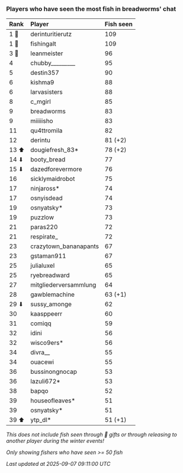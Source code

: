 ### Players who have seen the most fish in breadworms' chat

| Rank  | Player                | Fish seen |
|:------|:----------------------|:----------|
| 1 🥇  | derinturitierutz      | 109       |
| 1 🥇  | fishingalt            | 109       |
| 3 🥉  | leanmeister           | 96        |
| 4     | chubby_________       | 95        |
| 5     | destin357             | 90        |
| 6     | kishma9               | 88        |
| 6     | larvasisters          | 88        |
| 8     | c_mgirl               | 85        |
| 9     | breadworms            | 83        |
| 9     | miiiiisho             | 83        |
| 11    | qu4ttromila           | 82        |
| 12    | derintu               | 81 (+2)   |
| 13 ⬆  | dougiefresh_83*       | 78 (+2)   |
| 14 ⬇  | booty_bread           | 77        |
| 15 ⬇  | dazedforevermore      | 76        |
| 16    | sicklymaidrobot       | 75        |
| 17    | ninjaross*            | 74        |
| 17    | osnyisdead            | 74        |
| 19    | osnyatsky*            | 73        |
| 19    | puzzlow               | 73        |
| 21    | paras220              | 72        |
| 21    | respirate_            | 72        |
| 23    | crazytown_bananapants | 67        |
| 23    | gstaman911            | 67        |
| 25    | julialuxel            | 65        |
| 25    | ryebreadward          | 65        |
| 27    | mitgliederversammlung | 64        |
| 28    | gawblemachine         | 63 (+1)   |
| 29 ⬇  | sussy_amonge          | 62        |
| 30    | kaasppeerr            | 60        |
| 31    | comiqq                | 59        |
| 32    | idini                 | 56        |
| 32    | wisco9ers*            | 56        |
| 34    | divra__               | 55        |
| 34    | ouacewi               | 55        |
| 36    | bussinongnocap        | 53        |
| 36    | lazuli672*            | 53        |
| 38    | bapqo                 | 52        |
| 39    | houseofleaves*        | 51        |
| 39    | osnyatsky*            | 51        |
| 39 ⬆  | ytp_dl*               | 51 (+1)   |

_This does not include fish seen through 🎁 gifts or through releasing to another player during the winter events!_

_Only showing fishers who have seen >= 50 fish_

_Last updated at 2025-09-07 09:11:00 UTC_